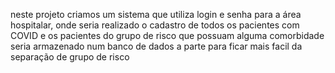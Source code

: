 neste projeto criamos um sistema que utiliza login e senha para a área hospitalar, onde seria realizado o cadastro de todos os pacientes com COVID e os pacientes do grupo de risco que possuam alguma comorbidade seria armazenado num banco de dados a parte para ficar mais facil da separação de grupo de risco
